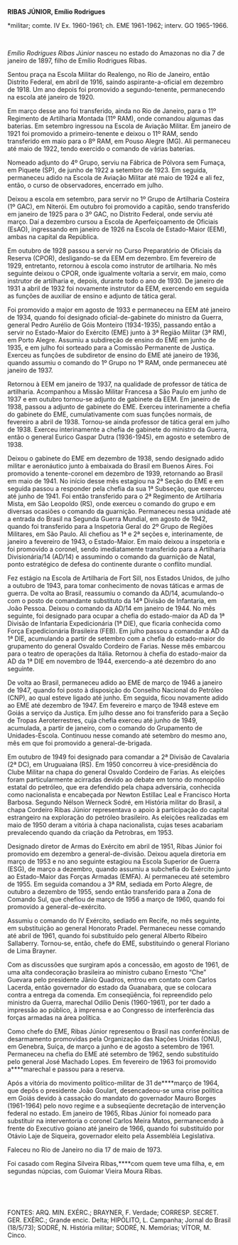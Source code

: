 **RIBAS JÚNIOR, Emílio Rodrigues**

\*militar; comte. IV Ex. 1960-1961; ch. EME 1961-1962; interv. GO
1965-1966.

 

*Emílio Rodrigues Ribas Júnior* nasceu no estado do Amazonas no dia 7 de
janeiro de 1897, filho de Emílio Rodrigues Ribas.

Sentou praça na Escola Militar do Realengo, no Rio de Janeiro, então
Distrito Federal, em abril de 1916, saindo aspirante-a-oficial em
dezembro de 1918. Um ano depois foi promovido a segundo-tenente,
permanecendo na escola até janeiro de 1920.

Em março desse ano foi transferido, ainda no Rio de Janeiro, para o 11º
Regimento de Artilharia Montada (11º RAM), onde comandou algumas das
baterias. Em setembro ingressou na Escola de Aviação Militar. Em janeiro
de 1921 foi promovido a primeiro-tenente e deixou o 11º RAM, sendo
transferido em maio para o 8º RAM, em Pouso Alegre (MG). Ali permaneceu
até maio de 1922, tendo exercido o comando de várias baterias.

Nomeado adjunto do 4º Grupo, serviu na Fábrica de Pólvora sem Fumaça, em
Piquete (SP), de junho de 1922 a setembro de 1923. Em seguida,
permaneceu adido na Escola de Aviação Militar até maio de 1924 e ali
fez, então, o curso de observadores, encerrado em julho.

Deixou a escola em setembro, para servir no 1º Grupo de Artilharia
Costeira (1º GAC), em Niterói. Em outubro foi promovido a capitão, sendo
transferido em janeiro de 1925 para o 3º GAC, no Distrito Federal, onde
serviu até março. Daí a dezembro cursou a Escola de Aperfeiçoamento de
Oficiais (EsAO), ingressando em janeiro de 1926 na Escola de
Estado-Maior (EEM), ambas na capital da República.

Em outubro de 1928 passou a servir no Curso Preparatório de Oficiais da
Reserva (CPOR), desligando-se da EEM em dezembro. Em fevereiro de 1929,
entretanto, retornou à escola como instrutor de artilharia. No mês
seguinte deixou o CPOR, onde igualmente voltaria a servir, em maio, como
instrutor de artilharia e, depois, durante todo o ano de 1930. De
janeiro de 1931 a abril de 1932 foi novamente instrutor da EEM,
exercendo em seguida as funções de auxiliar de ensino e adjunto de
tática geral.

Foi promovido a major em agosto de 1933 e permaneceu na EEM até janeiro
de 1934, quando foi designado oficial-de-gabinete do ministro da Guerra,
general Pedro Aurélio de Góis Monteiro (1934-1935), passando então a
servir no Estado-Maior do Exército (EME) junto à 3ª Região Militar (3ª
RM), em Porto Alegre. Assumiu a subdireção de ensino do EME em junho de
1935, e em julho foi sorteado para a Comissão Permanente de Justiça.
Exerceu as funções de subdiretor de ensino do EME até janeiro de 1936,
quando assumiu o comando do 1º Grupo no 1º RAM, onde permaneceu até
janeiro de 1937.

Retornou à EEM em janeiro de 1937, na qualidade de professor de tática
de artilharia. Acompanhou a Missão Militar Francesa a São Paulo em junho
de 1937 e em outubro tornou-se adjunto de gabinete da EEM. Em janeiro de
1938, passou a adjunto de gabinete do EME. Exerceu interinamente a
chefia do gabinete do EME, cumulativamente com suas funções normais, de
fevereiro a abril de 1938. Tornou-se ainda professor de tática geral em
julho de 1938. Exerceu interinamente a chefia de gabinete do ministro da
Guerra, então o general Eurico Gaspar Dutra (1936-1945), em agosto e
setembro de 1938.

Deixou o gabinete do EME em dezembro de 1938, sendo designado adido
militar e aeronáutico junto à embaixada do Brasil em Buenos Aires. Foi
promovido a tenente-coronel em dezembro de 1939, retornando ao Brasil em
maio de 1941. No início desse mês estagiou na 2ª Seção do EME e em
seguida passou a responder pela chefia da sua 1ª Subseção, que exerceu
até junho de 1941. Foi então transferido para o 2ª Regimento de
Artilharia Mista, em São Leopoldo (RS), onde exerceu o comando do grupo
e em diversas ocasiões o comando da guarnição. Permaneceu nessa unidade
até a entrada do Brasil na Segunda Guerra Mundial, em agosto de 1942,
quando foi transferido para a Inspetoria Geral do 2º Grupo de Regiões
Militares, em São Paulo. Ali chefiou as 1ª e 2ª seções e, interinamente,
de janeiro a fevereiro de 1943, o Estado-Maior. Em maio deixou a
inspetoria e foi promovido a coronel, sendo imediatamente transferido
para a Artilharia Divisionária/14 (AD/14) e assumindo o comando da
guarnição de Natal, ponto estratégico de defesa do continente durante o
conflito mundial.

Fez estágio na Escola de Artilharia de Fort Sill, nos Estados Unidos, de
julho a outubro de 1943, para tomar conhecimento de novas táticas e
armas de guerra. De volta ao Brasil, reassumiu o comando da AD/14,
acumulando-o com o posto de comandante substituto da 14ª Divisão de
Infantaria, em João Pessoa. Deixou o comando da AD/14 em janeiro de
1944. No mês seguinte, foi designado para ocupar a chefia do
estado-maior da AD da 1ª Divisão de Infantaria Expedicionária (1ª DIE),
que ficaria conhecida como Força Expedicionária Brasileira (FEB). Em
julho passou a comandar a AD da 1ª DIE, acumulando a partir de setembro
com a chefia do estado-maior do grupamento do general Osvaldo Cordeiro
de Farias. Nesse mês embarcou para o teatro de operações da Itália.
Retornou à chefia do estado-maior da AD da 1ª DIE em novembro de 1944,
exercendo-a até dezembro do ano seguinte.

De volta ao Brasil, permaneceu adido ao EME de março de 1946 a janeiro
de 1947, quando foi posto à disposição do Conselho Nacional do Petróleo
(CNP), ao qual esteve ligado até junho. Em seguida, ficou novamente
adido ao EME até dezembro de 1947. Em fevereiro e março de 1948 esteve
em Goiás a serviço da Justiça. Em julho desse ano foi transferido para a
Seção de Tropas Aeroterrestres, cuja chefia exerceu até junho de 1949,
acumulada, a partir de janeiro, com o comando do Grupamento de
Unidades-Escola. Continuou nesse comando até setembro do mesmo ano, mês
em que foi promovido a general-de-brigada.

Em outubro de 1949 foi designado para comandar a 2ª Divisão de Cavalaria
(2ª DC), em Uruguaiana (RS). Em 1950 concorreu à vice-presidência do
Clube Militar na chapa do general Osvaldo Cordeiro de Farias. As
eleições foram particularmente acirradas devido ao debate em torno do
monopólio estatal do petróleo, que era defendido pela chapa adversária,
conhecida como nacionalista e encabeçada por Newton Estillac Leal e
Francisco Horta Barbosa. Segundo Nélson Werneck Sodré, em História
militar do Brasil, a chapa Cordeiro Ribas Júnior representava o apoio à
participação do capital estrangeiro na exploração do petróleo
brasileiro. As eleições realizadas em maio de 1950 deram a vitória à
chapa nacionalista, cujas teses acabariam prevalecendo quando da criação
da Petrobras, em 1953.

Designado diretor de Armas do Exército em abril de 1951, Ribas Júnior
foi promovido em dezembro a general-de-divisão. Deixou aquela diretoria
em março de 1953 e no ano seguinte estagiou na Escola Superior de Guerra
(ESG), de março a dezembro, quando assumiu a subchefia do Exército junto
ao Estado-Maior das Forças Armadas (EMFA). Aí permaneceu até setembro de
1955. Em seguida comandou a 3ª RM, sediada em Porto Alegre, de outubro a
dezembro de 1955, sendo então transferido para a Zona de Comando Sul,
que chefiou de março de 1956 a março de 1960, quando foi promovido a
general-de-exército.

Assumiu o comando do IV Exército, sediado em Recife, no mês seguinte, em
substituição ao general Honorato Pradel. Permaneceu nesse comando até
abril de 1961, quando foi substituído pelo general Alberto Ribeiro
Sallaberry. Tornou-se, então, chefe do EME, substituindo o general
Floriano de Lima Brayner.

Com as discussões que surgiram após a concessão, em agosto de 1961, de
uma alta condecoração brasileira ao ministro cubano Ernesto “Che”
Guevara pelo presidente Jânio Quadros, entrou em contato com Carlos
Lacerda, então governador do estado da Guanabara, que se colocara contra
a entrega da comenda. Em conseqüência, foi repreendido pelo ministro da
Guerra, marechal Odílio Denis (1960-1961), por ter dado a impressão ao
público, à imprensa e ao Congresso de interferência das forças armadas
na área política.

Como chefe do EME, Ribas Júnior representou o Brasil nas conferências de
desarmamento promovidas pela Organização das Nações Unidas (ONU), em
Genebra, Suíça, de março a junho e de agosto a setembro de 1961.
Permaneceu na chefia do EME até setembro de 1962, sendo substituído pelo
general José Machado Lopes. Em fevereiro de 1963 foi promovido
a****marechal e passou para a reserva.

Após a vitória do movimento político-militar de 31 de****março de 1964,
que depôs o presidente João Goulart, desencadeou-se uma crise política
em Goiás devido à cassação do mandato do governador Mauro Borges
(1961-1964) pelo novo regime e a subseqüente decretação de intervenção
federal no estado. Em janeiro de 1965, Ribas Júnior foi nomeado para
substituir na interventoria o coronel Carlos Meira Matos, permanecendo à
frente do Executivo goiano até janeiro de 1966, quando foi substituído
por Otávio Laje de Siqueira, governador eleito pela Assembléia
Legislativa.

Faleceu no Rio de Janeiro no dia 17 de maio de 1973.

Foi casado com Regina Silveira Ribas,****com quem teve uma filha, e, em
segundas núpcias, com Guiomar Vieira Moura Ribas.

 

 

FONTES: ARQ. MIN. EXÉRC.; BRAYNER, F. Verdade; CORRESP. SECRET. GER.
EXÉRC.; Grande encic. Delta; HIPÓLITO, L. Campanha; Jornal do Brasil
(18/5/73); SODRÉ, N. História militar; SODRÉ, N. Memórias; VÍTOR, M.
Cinco.

 

